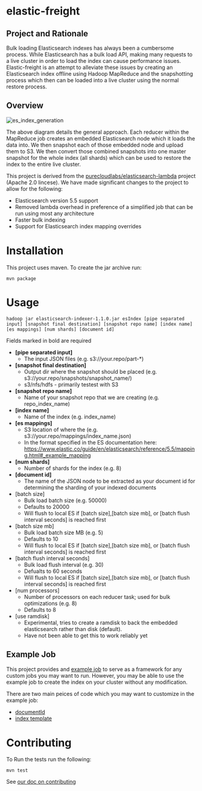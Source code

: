 # elastic-freight

## Project and Rationale
Bulk loading Elasticsearch indexes has always been a cumbersome process.
While Elasticsearch has a bulk load API, making many requests to a live cluster in order to load the index can cause performance issues.
Elastic-freight is an attempt to alleviate these issues by creating an Elasticsearch index offline using Hadoop MapReduce and the snapshotting process which then can be loaded into a live cluster using the normal restore process.

## Overview
![es_index_generation](https://github.com/simon-data/elastic-freight/wiki/images/es_index_generation.png)

The above diagram details the general approach.  Each reducer within the MapReduce job creates an embedded Elasticsearch node which it loads the data into.  We then snapshot each of those embedded node and upload them to S3.  We then convert those combined snapshots into one master snapshot for the whole index (all shards) which can be used to restore the index to the entire live cluster.

This project is derived from the [purecloudlabs/elasticsearch-lambda](https://github.com/purecloudlabs/elasticsearch-lambda) project (Apache 2.0 lincese).  We have made significant changes to the project to allow for the following:
- Elasticsearch version 5.5 support
- Removed lambda overhead in preference of a simplified job that can be run using most any architecture
- Faster bulk indexing
- Support for Elasticsearch index mapping overrides

# Installation

This project uses maven.  To create the jar archive run:

`mvn package`

# Usage

`hadoop jar elasticsearch-indexer-1.1.0.jar esIndex [pipe separated input] [snapshot final destination] [snapshot repo name] [index name] [es mappings] [num shards] [document id]`

Fields marked in bold are required
- **[pipe separated input]**
   * The input JSON files (e.g. s3://your.repo/part-*)
- **[snapshot final destination]**
   * Output dir where the snapshot should be placed (e.g. s3://your.repo/snapshots/snapshot_name/)
   * s3/nfs/hdfs - primarily testest with S3
- **[snapshot repo name]**
   * Name of your snapshot repo that we are creating (e.g. repo_index_name)
- **[index name]**
   * Name of the index (e.g. index_name)
- **[es mappings]**
   * S3 location of where the (e.g. s3://your.repo/mappings/index_name.json)
   * In the format specified in the ES documentation here: https://www.elastic.co/guide/en/elasticsearch/reference/5.5/mapping.html#_example_mapping
- **[num shards]**
   * Number of shards for the index (e.g. 8)
- **[document id]**
   * The name of the JSON node to be extracted as your document id for determining the sharding of your indexed documents
- [batch size]
   * Bulk load batch size (e.g. 50000)
   * Defaults to 20000
   * Will flush to local ES if [batch size],[batch size mb], or [batch flush interval seconds] is reached first
- [batch size mb]
  * Bulk load batch size MB (e.g. 5)
  * Defaults to 10
  * Will flush to local ES if [batch size],[batch size mb], or [batch flush interval seconds] is reached first
- [batch flush interval seconds]
   * Bulk load flush interval (e.g. 30)
   * Defualts to 60 seconds
   * Will flush to local ES if [batch size],[batch size mb], or [batch flush interval seconds] is reached first
- [num processors]
   * Number of processors on each reducer task; used for bulk optimizations (e.g. 8)
   * Defaults to 8
- [use ramdisk]
   * Experimental, tries to create a ramdisk to back the embedded elasticsearch rather than disk (default).
   * Have not been able to get this to work reliably yet

## Example Job

This project provides and [example job](https://github.com/simon-data/elastic-freight/blob/master/src/main/java/com/simondata/example/IndexingJob.java) to serve as a framework for any custom jobs you may want to run.  However, you may be able to use the example job to create the index on your cluster without any modification.

There are two main peices of code which you may want to customize in the example job:
 - [documentId](https://github.com/simon-data/elastic-freight/blob/master/src/main/java/com/simondata/example/IndexingMapperImpl.java#L51)
 - [index template](https://github.com/simon-data/elastic-freight/blob/master/src/main/java/com/simondata/example/IndexingReducerImpl.java#L27)

# Contributing

To Run the tests run the following:

`mvn test`

See [our doc on contributing](https://github.com/simon-data/elastic-freight/blob/master/CONTRIBUTING.md)
